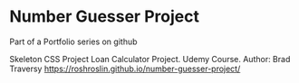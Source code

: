 # Number Guesser Project
Part of a Portfolio series on github

Skeleton CSS Project Loan Calculator Project.  Udemy Course. Author: Brad Traversy
https://roshroslin.github.io/number-guesser-project/
